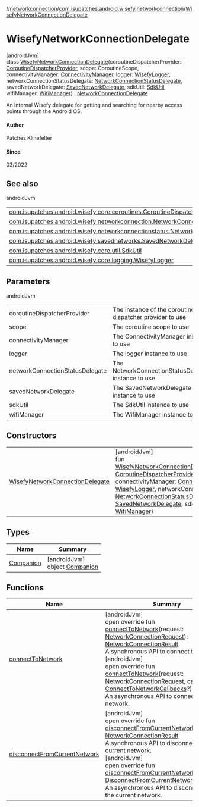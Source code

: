 //[networkconnection](../../../index.md)/[com.isupatches.android.wisefy.networkconnection](../index.md)/[WisefyNetworkConnectionDelegate](index.md)

# WisefyNetworkConnectionDelegate

[androidJvm]\
class [WisefyNetworkConnectionDelegate](index.md)(coroutineDispatcherProvider: [CoroutineDispatcherProvider](../../../../core/core/com.isupatches.android.wisefy.core.coroutines/-coroutine-dispatcher-provider/index.md), scope: CoroutineScope, connectivityManager: [ConnectivityManager](https://developer.android.com/reference/kotlin/android/net/ConnectivityManager.html), logger: [WisefyLogger](../../../../core/core/com.isupatches.android.wisefy.core.logging/-wisefy-logger/index.md), networkConnectionStatusDelegate: [NetworkConnectionStatusDelegate](../../../../networkconnectionstatus/networkconnectionstatus/com.isupatches.android.wisefy.networkconnectionstatus/-network-connection-status-delegate/index.md), savedNetworkDelegate: [SavedNetworkDelegate](../../../../savednetworks/savednetworks/com.isupatches.android.wisefy.savednetworks/-saved-network-delegate/index.md), sdkUtil: [SdkUtil](../../../../core/core/com.isupatches.android.wisefy.core.util/-sdk-util/index.md), wifiManager: [WifiManager](https://developer.android.com/reference/kotlin/android/net/wifi/WifiManager.html)) : [NetworkConnectionDelegate](../-network-connection-delegate/index.md)

An internal Wisefy delegate for getting and searching for nearby access points through the Android OS.

#### Author

Patches Klinefelter

#### Since

03/2022

## See also

androidJvm

| | |
|---|---|
| [com.isupatches.android.wisefy.core.coroutines.CoroutineDispatcherProvider](../../../../core/core/com.isupatches.android.wisefy.core.coroutines/-coroutine-dispatcher-provider/index.md) |  |
| [com.isupatches.android.wisefy.networkconnection.NetworkConnectionDelegate](../-network-connection-delegate/index.md) |  |
| [com.isupatches.android.wisefy.networkconnectionstatus.NetworkConnectionStatusDelegate](../../../../networkconnectionstatus/networkconnectionstatus/com.isupatches.android.wisefy.networkconnectionstatus/-network-connection-status-delegate/index.md) |  |
| [com.isupatches.android.wisefy.savednetworks.SavedNetworkDelegate](../../../../savednetworks/savednetworks/com.isupatches.android.wisefy.savednetworks/-saved-network-delegate/index.md) |  |
| [com.isupatches.android.wisefy.core.util.SdkUtil](../../../../core/core/com.isupatches.android.wisefy.core.util/-sdk-util/index.md) |  |
| [com.isupatches.android.wisefy.core.logging.WisefyLogger](../../../../core/core/com.isupatches.android.wisefy.core.logging/-wisefy-logger/index.md) |  |

## Parameters

androidJvm

| | |
|---|---|
| coroutineDispatcherProvider | The instance of the coroutine dispatcher provider to use |
| scope | The coroutine scope to use |
| connectivityManager | The ConnectivityManager instance to use |
| logger | The logger instance to use |
| networkConnectionStatusDelegate | The NetworkConnectionStatusDelegate instance to use |
| savedNetworkDelegate | The SavedNetworkDelegate instance to use |
| sdkUtil | The SdkUtil instance to use |
| wifiManager | The WifiManager instance to use |

## Constructors

| | |
|---|---|
| [WisefyNetworkConnectionDelegate](-wisefy-network-connection-delegate.md) | [androidJvm]<br>fun [WisefyNetworkConnectionDelegate](-wisefy-network-connection-delegate.md)(coroutineDispatcherProvider: [CoroutineDispatcherProvider](../../../../core/core/com.isupatches.android.wisefy.core.coroutines/-coroutine-dispatcher-provider/index.md), scope: CoroutineScope, connectivityManager: [ConnectivityManager](https://developer.android.com/reference/kotlin/android/net/ConnectivityManager.html), logger: [WisefyLogger](../../../../core/core/com.isupatches.android.wisefy.core.logging/-wisefy-logger/index.md), networkConnectionStatusDelegate: [NetworkConnectionStatusDelegate](../../../../networkconnectionstatus/networkconnectionstatus/com.isupatches.android.wisefy.networkconnectionstatus/-network-connection-status-delegate/index.md), savedNetworkDelegate: [SavedNetworkDelegate](../../../../savednetworks/savednetworks/com.isupatches.android.wisefy.savednetworks/-saved-network-delegate/index.md), sdkUtil: [SdkUtil](../../../../core/core/com.isupatches.android.wisefy.core.util/-sdk-util/index.md), wifiManager: [WifiManager](https://developer.android.com/reference/kotlin/android/net/wifi/WifiManager.html)) |

## Types

| Name | Summary |
|---|---|
| [Companion](-companion/index.md) | [androidJvm]<br>object [Companion](-companion/index.md) |

## Functions

| Name | Summary |
|---|---|
| [connectToNetwork](connect-to-network.md) | [androidJvm]<br>open override fun [connectToNetwork](connect-to-network.md)(request: [NetworkConnectionRequest](../../com.isupatches.android.wisefy.networkconnection.entities/-network-connection-request/index.md)): [NetworkConnectionResult](../../com.isupatches.android.wisefy.networkconnection.entities/-network-connection-result/index.md)<br>A synchronous API to connect to a network.<br>[androidJvm]<br>open override fun [connectToNetwork](connect-to-network.md)(request: [NetworkConnectionRequest](../../com.isupatches.android.wisefy.networkconnection.entities/-network-connection-request/index.md), callbacks: [ConnectToNetworkCallbacks](../../com.isupatches.android.wisefy.networkconnection.callbacks/-connect-to-network-callbacks/index.md)?)<br>An asynchronous API to connect to a network. |
| [disconnectFromCurrentNetwork](disconnect-from-current-network.md) | [androidJvm]<br>open override fun [disconnectFromCurrentNetwork](disconnect-from-current-network.md)(): [NetworkConnectionResult](../../com.isupatches.android.wisefy.networkconnection.entities/-network-connection-result/index.md)<br>A synchronous API to disconnect from the current network.<br>[androidJvm]<br>open override fun [disconnectFromCurrentNetwork](disconnect-from-current-network.md)(callbacks: [DisconnectFromCurrentNetworkCallbacks](../../com.isupatches.android.wisefy.networkconnection.callbacks/-disconnect-from-current-network-callbacks/index.md)?)<br>An asynchronous API to disconnect from the current network. |
